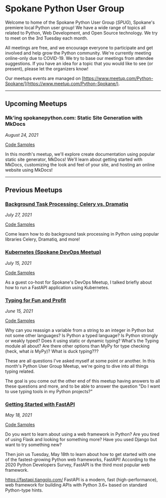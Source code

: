 # Spokane Python User Group

Welcome to home of the Spokane Python User Group (_SPUG_), Spokane's premiere local Python user group! We have a wide range of topics all related to Python, Web Development, and Open Source technology. We try to meet on the 3rd Tuesday each month.

All meetings are free, and we encourage everyone to participate and get involved and help grow the Python community. We're currently meeting online-only due to COVID-19. We try to base our meetings from attendee suggestions. If you have an idea for a topic that you would like to see (or present), please let the organizers know!

Our meetups events are managed on [https://www.meetup.com/Python-Spokane/](https://www.meetup.com/Python-Spokane/).

---

## Upcoming Meetups

### Mk’ing spokanepython.com: Static Site Generation with MkDocs

_August 24, 2021_

[Code Samples]()

In this month's meetup, we'll explore create documentation using popular static site generator, MkDocs! We'll learn about getting started with MkDocs, customizing the look and feel of your site, and hosting an online website using MkDocs!

---

## Previous Meetups

### [Background Task Processing: Celery vs. Dramatiq](2021-07-Background-Task-Processing.md)

_July 27, 2021_

[Code Samples](https://github.com/IntelliTect-Samples/SpokanePythonUserGroup/tree/main/2021.07.27-Background-Tasks)

Come learn how to do background task processing in Python using popular libraries Celery, Dramatiq, and more!

### [Kubernetes (Spokane DevOps Meetup)](2021-07-Kubernetes.md)

_July 15, 2021_

[Code Samples](https://github.com/IntelliTect-Samples/SpokanePythonUserGroup/tree/main/2021.07.15-Kubernetes)

As a guest co-host for Spokane's DevOps Meetup, I talked briefly about how to run a FastAPI application using Kubernetes.

### [Typing for Fun and Profit](2021-06-Typing-for-Fun-and-Profit.md)

_June 15, 2021_

[Code Samples](https://github.com/IntelliTect-Samples/SpokanePythonUserGroup/tree/main/2021.06.15-Typing)

Why can you reassign a variable from a string to an integer in Python but not some other languages? Is Python a typed language? Is Python strongly or weakly typed? Does it using static or dynamic typing? What's the Typing module all about? Are there other options than MyPy for type checking (heck, what _is_ MyPy)? What is duck typing???

These are all questions I've asked myself at some point or another. In this month's Python User Group Meetup, we're going to dive into all things typing related.

The goal is you come out the other end of this meetup having answers to all these questions and more, and to be able to answer the question "Do I want to use typing tools in my Python projects?"

### [Getting Started with FastAPI](2021-05-Getting-Started-with-FastAPI.md)

_May 18, 2021_

[Code Samples](https://github.com/IntelliTect-Samples/SpokanePythonUserGroup/tree/main/2021.05.18-FastAPI)

Do you want to learn about using a web framework in Python?
Are you tired of using Flask and looking for something more?
Have you used Django but want to try something new?

Then join us Tuesday, May 18th to learn about how to get started with one of the fastest-growing Python web frameworks, FastAPI! According to the 2020 Python Developers Survey, FastAPI is the third most popular web framework.

https://fastapi.tiangolo.com/
FastAPI is a modern, fast (high-performance), web framework for building APIs with Python 3.6+ based on standard Python-type hints.

